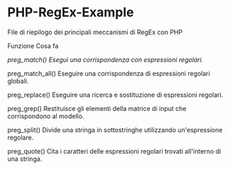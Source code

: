 # PHP-RegEx-Example
File di riepilogo dei principali meccanismi di RegEx con PHP


<!-- METODI PREG DI PHP -->

Funzione	Cosa fa

_preg_match()_ *Esegui una corrispondenza con espressioni regolari.*

preg_match_all()	Eseguire una corrispondenza di espressioni regolari globali.

preg_replace()	Eseguire una ricerca e sostituzione di espressioni regolari.

preg_grep()	Restituisce gli elementi della matrice di input che corrispondono al modello.

preg_split()	Divide una stringa in sottostringhe utilizzando un'espressione regolare.

preg_quote()	Cita i caratteri delle espressioni regolari trovati all'interno di una stringa.


